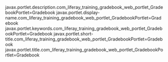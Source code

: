 javax.portlet.description.com_liferay_training_gradebook_web_portlet_GradebookPortlet=Gradebook 
javax.portlet.display-name.com_liferay_training_gradebook_web_portlet_GradebookPortlet=Gradebook
javax.portlet.keywords.com_liferay_training_gradebook_web_portlet_GradebookPortlet=Gradebook
javax.portlet.short-title.com_liferay_training_gradebook_web_portlet_GradebookPortlet=Gradebook
javax.portlet.title.com_liferay_training_gradebook_web_portlet_GradebookPortlet=Gradebook